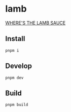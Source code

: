 lamb
===

[WHERE'S THE LAMB SAUCE](https://youtu.be/zOXDcGq7Ohg)

Install
---

```
pnpm i
```

Develop
---

```
pnpm dev
```

Build
---

```
pnpm build
```
